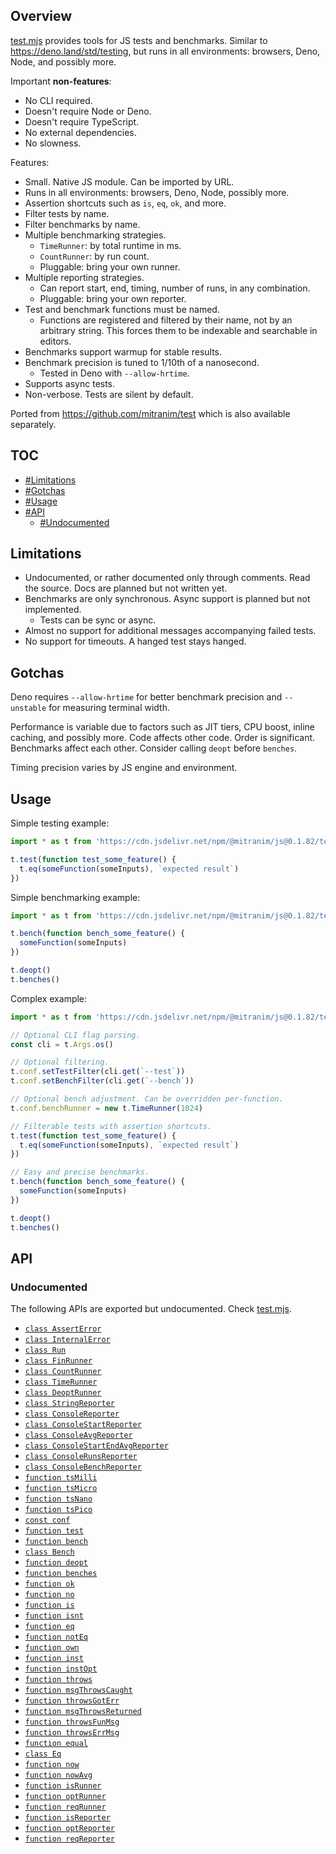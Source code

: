 ## Overview

[test.mjs](../test.mjs) provides tools for JS tests and benchmarks. Similar to https://deno.land/std/testing, but runs in all environments: browsers, Deno, Node, and possibly more.

Important **non-features**:

  * No CLI required.
  * Doesn't require Node or Deno.
  * Doesn't require TypeScript.
  * No external dependencies.
  * No slowness.

Features:

  * Small. Native JS module. Can be imported by URL.
  * Runs in all environments: browsers, Deno, Node, possibly more.
  * Assertion shortcuts such as `is`, `eq`, `ok`, and more.
  * Filter tests by name.
  * Filter benchmarks by name.
  * Multiple benchmarking strategies.
    * `TimeRunner`: by total runtime in ms.
    * `CountRunner`: by run count.
    * Pluggable: bring your own runner.
  * Multiple reporting strategies.
    * Can report start, end, timing, number of runs, in any combination.
    * Pluggable: bring your own reporter.
  * Test and benchmark functions must be named.
    * Functions are registered and filtered by their name, not by an arbitrary string. This forces them to be indexable and searchable in editors.
  * Benchmarks support warmup for stable results.
  * Benchmark precision is tuned to 1/10th of a nanosecond.
    * Tested in Deno with `--allow-hrtime`.
  * Supports async tests.
  * Non-verbose. Tests are silent by default.

Ported from https://github.com/mitranim/test which is also available separately.

## TOC

* [#Limitations](#limitations)
* [#Gotchas](#gotchas)
* [#Usage](#usage)
* [#API](#api)
  * [#Undocumented](#undocumented)

## Limitations

* Undocumented, or rather documented only through comments. Read the source. Docs are planned but not written yet.
* Benchmarks are only synchronous. Async support is planned but not implemented.
  * Tests can be sync or async.
* Almost no support for additional messages accompanying failed tests.
* No support for timeouts. A hanged test stays hanged.

## Gotchas

Deno requires `--allow-hrtime` for better benchmark precision and `--unstable` for measuring terminal width.

Performance is variable due to factors such as JIT tiers, CPU boost, inline caching, and possibly more. Code affects other code. Order is significant. Benchmarks affect each other. Consider calling `deopt` before `benches`.

Timing precision varies by JS engine and environment.

## Usage

Simple testing example:

```js
import * as t from 'https://cdn.jsdelivr.net/npm/@mitranim/js@0.1.82/test.mjs'

t.test(function test_some_feature() {
  t.eq(someFunction(someInputs), `expected result`)
})
```

Simple benchmarking example:

```js
import * as t from 'https://cdn.jsdelivr.net/npm/@mitranim/js@0.1.82/test.mjs'

t.bench(function bench_some_feature() {
  someFunction(someInputs)
})

t.deopt()
t.benches()
```

Complex example:

```js
import * as t from 'https://cdn.jsdelivr.net/npm/@mitranim/js@0.1.82/test.mjs'

// Optional CLI flag parsing.
const cli = t.Args.os()

// Optional filtering.
t.conf.setTestFilter(cli.get(`--test`))
t.conf.setBenchFilter(cli.get(`--bench`))

// Optional bench adjustment. Can be overridden per-function.
t.conf.benchRunner = new t.TimeRunner(1024)

// Filterable tests with assertion shortcuts.
t.test(function test_some_feature() {
  t.eq(someFunction(someInputs), `expected result`)
})

// Easy and precise benchmarks.
t.bench(function bench_some_feature() {
  someFunction(someInputs)
})

t.deopt()
t.benches()
```

## API

### Undocumented

The following APIs are exported but undocumented. Check [test.mjs](../test.mjs).

  * [`class AssertError`](../test.mjs#L8)
  * [`class InternalError`](../test.mjs#L17)
  * [`class Run`](../test.mjs#L29)
  * [`class FinRunner`](../test.mjs#L106)
  * [`class CountRunner`](../test.mjs#L152)
  * [`class TimeRunner`](../test.mjs#L180)
  * [`class DeoptRunner`](../test.mjs#L229)
  * [`class StringReporter`](../test.mjs#L239)
  * [`class ConsoleReporter`](../test.mjs#L278)
  * [`class ConsoleStartReporter`](../test.mjs#L289)
  * [`class ConsoleAvgReporter`](../test.mjs#L299)
  * [`class ConsoleStartEndAvgReporter`](../test.mjs#L316)
  * [`class ConsoleRunsReporter`](../test.mjs#L330)
  * [`class ConsoleBenchReporter`](../test.mjs#L343)
  * [`function tsMilli`](../test.mjs#L352)
  * [`function tsMicro`](../test.mjs#L353)
  * [`function tsNano`](../test.mjs#L354)
  * [`function tsPico`](../test.mjs#L355)
  * [`const conf`](../test.mjs#L358)
  * [`function test`](../test.mjs#L405)
  * [`function bench`](../test.mjs#L440)
  * [`class Bench`](../test.mjs#L452)
  * [`function deopt`](../test.mjs#L482)
  * [`function benches`](../test.mjs#L492)
  * [`function ok`](../test.mjs#L513)
  * [`function no`](../test.mjs#L571)
  * [`function is`](../test.mjs#L582)
  * [`function isnt`](../test.mjs#L598)
  * [`function eq`](../test.mjs#L608)
  * [`function notEq`](../test.mjs#L619)
  * [`function own`](../test.mjs#L629)
  * [`function inst`](../test.mjs#L648)
  * [`function instOpt`](../test.mjs#L662)
  * [`function throws`](../test.mjs#L675)
  * [`function msgThrowsCaught`](../test.mjs#L710)
  * [`function throwsGotErr`](../test.mjs#L728)
  * [`function msgThrowsReturned`](../test.mjs#L745)
  * [`function throwsFunMsg`](../test.mjs#L753)
  * [`function throwsErrMsg`](../test.mjs#L758)
  * [`function equal`](../test.mjs#L783)
  * [`class Eq`](../test.mjs#L785)
  * [`function now`](../test.mjs#L907)
  * [`function nowAvg`](../test.mjs#L918)
  * [`function isRunner`](../test.mjs#L927)
  * [`function optRunner`](../test.mjs#L928)
  * [`function reqRunner`](../test.mjs#L930)
  * [`function isReporter`](../test.mjs#L935)
  * [`function optReporter`](../test.mjs#L938)
  * [`function reqReporter`](../test.mjs#L939)
